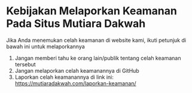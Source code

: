 # Kebijakan Melaporkan Keamanan Pada Situs Mutiara Dakwah
Jika Anda menemukan celah keamanan di website kami, ikuti petunjuk di bawah ini untuk melaporkannya

1. Jangan memberi tahu ke orang lain/publik tentang celah keamanan tersebut
2. Jangan melaporkan celah keamanannya di GitHub
3. Laporkan celah keamanannya di link ini: https://mutiaradakwah.com/laporkan-keamanan/
